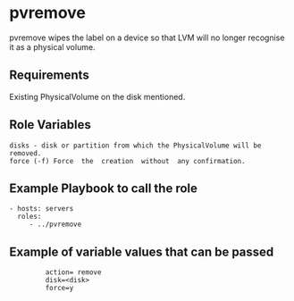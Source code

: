 pvremove
=========
pvremove wipes the label on a device so that LVM will no longer recognise it as a physical volume.

Requirements
------------
Existing PhysicalVolume on the disk mentioned.

Role Variables
--------------
    disks - disk or partition from which the PhysicalVolume will be removed.
    force (-f) Force  the  creation  without  any confirmation.

Example Playbook to call the role
---------------------------------
    - hosts: servers
      roles:
         - ../pvremove

Example of variable values that can be passed
---------------------------------------------
             action= remove
             disk=<disk>
             force=y
